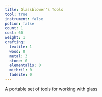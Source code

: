 ```yaml
---
title: Glassblower's Tools
tool: true
instrument: false
potion: false
count: 1
cost: 60
weight: 1
crafting:
  textile: 1
  wood: 0
  metal: 3
  stone: 0
  elementalis: 0
  mithril: 0
  fadeite: 0
---
```


A portable set of tools for working with glass
